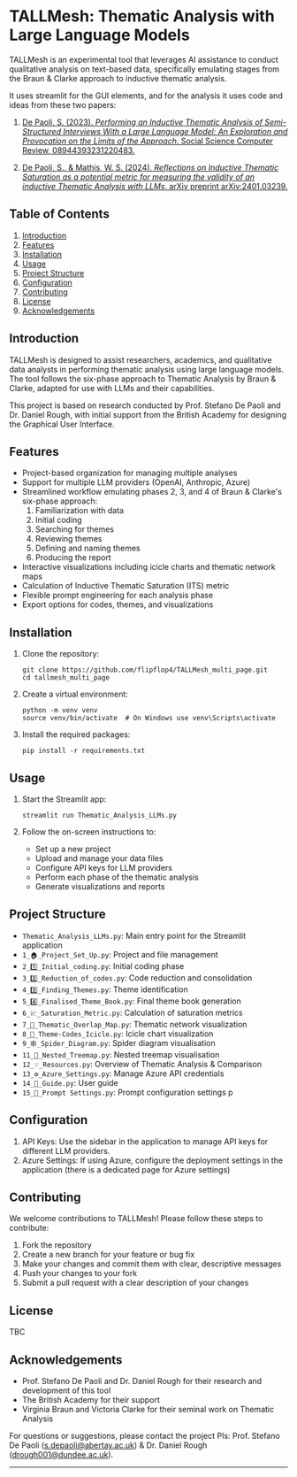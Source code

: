 # TALLMesh: Thematic Analysis with Large Language Models

TALLMesh is an experimental tool that leverages AI assistance to conduct qualitative analysis on text-based data, specifically emulating stages from the Braun & Clarke approach to inductive thematic analysis.

It uses streamlit for the GUI elements, and for the analysis it uses code and ideas from these two papers:

1. [De Paoli, S. (2023). *Performing an Inductive Thematic Analysis of Semi-Structured Interviews With a Large Language Model: An Exploration and Provocation on the Limits of the Approach*. Social Science Computer Review, 08944393231220483.](https://journals.sagepub.com/doi/full/10.1177/08944393231220483)

2. [De Paoli, S., & Mathis, W. S. (2024). *Reflections on Inductive Thematic Saturation as a potential metric for measuring the validity of an inductive Thematic Analysis with LLMs*. arXiv preprint arXiv:2401.03239.](https://arxiv.org/ftp/arxiv/papers/2401/2401.03239.pdf)


## Table of Contents

1. [Introduction](#introduction)
2. [Features](#features)
3. [Installation](#installation)
4. [Usage](#usage)
5. [Project Structure](#project-structure)
6. [Configuration](#configuration)
7. [Contributing](#contributing)
8. [License](#license)
9. [Acknowledgements](#acknowledgements)

## Introduction

TALLMesh is designed to assist researchers, academics, and qualitative data analysts in performing thematic analysis using large language models. The tool follows the six-phase approach to Thematic Analysis by Braun & Clarke, adapted for use with LLMs and their capabilities.

This project is based on research conducted by Prof. Stefano De Paoli and Dr. Daniel Rough, with initial support from the British Academy for designing the Graphical User Interface.

## Features

- Project-based organization for managing multiple analyses
- Support for multiple LLM providers (OpenAI, Anthropic, Azure)
- Streamlined workflow emulating phases 2, 3, and 4 of Braun & Clarke's six-phase approach:
  1. Familiarization with data
  2. Initial coding
  3. Searching for themes
  4. Reviewing themes
  5. Defining and naming themes
  6. Producing the report
- Interactive visualizations including icicle charts and thematic network maps
- Calculation of Inductive Thematic Saturation (ITS) metric
- Flexible prompt engineering for each analysis phase
- Export options for codes, themes, and visualizations

## Installation

1. Clone the repository:

   ```
   git clone https://github.com/flipflop4/TALLMesh_multi_page.git 
   cd tallmesh_multi_page
   ```

2. Create a virtual environment:

   ```
   python -m venv venv
   source venv/bin/activate  # On Windows use venv\Scripts\activate
   ```

3. Install the required packages:

   ```
   pip install -r requirements.txt
   ```

## Usage

1. Start the Streamlit app:

   ```
   streamlit run Thematic_Analysis_LLMs.py
   ```

2. Follow the on-screen instructions to:
   - Set up a new project
   - Upload and manage your data files
   - Configure API keys for LLM providers
   - Perform each phase of the thematic analysis
   - Generate visualizations and reports

## Project Structure

- `Thematic_Analysis_LLMs.py`: Main entry point for the Streamlit application
- `1_🏠_Project_Set_Up.py`: Project and file management
- `2_1️⃣_Initial_coding.py`: Initial coding phase
- `3_2️⃣_Reduction_of_codes.py`: Code reduction and consolidation
- `4_3️⃣_Finding_Themes.py`: Theme identification
- `5_4️⃣_Finalised_Theme_Book.py`: Final theme book generation
- `6_💹_Saturation_Metric.py`: Calculation of saturation metrics
- `7_🔗_Thematic_Overlap_Map.py`: Thematic network visualization
- `8_🧊_Theme-Codes_Icicle.py`: Icicle chart visualization
- `9_🕸️_Spider_Diagram.py`: Spider diagram visualisation
- `11_🌳_Nested_Treemap.py`: Nested treemap visualisation
- `12_💡_Resources.py`: Overview of Thematic Analysis & Comparison
- `13_⚙️_Azure_Settings.py`: Manage Azure API credentials
- `14_📌_Guide.py`: User guide
- `15_📢_Prompt Settings.py`: Prompt configuration settings p

## Configuration

1. API Keys: Use the sidebar in the application to manage API keys for different LLM providers.
2. Azure Settings: If using Azure, configure the deployment settings in the application (there is a dedicated page for Azure settings)

## Contributing

We welcome contributions to TALLMesh! Please follow these steps to contribute:

1. Fork the repository
2. Create a new branch for your feature or bug fix
3. Make your changes and commit them with clear, descriptive messages
4. Push your changes to your fork
5. Submit a pull request with a clear description of your changes

## License

TBC

## Acknowledgements

- Prof. Stefano De Paoli and Dr. Daniel Rough for their research and development of this tool
- The British Academy for their support 
- Virginia Braun and Victoria Clarke for their seminal work on Thematic Analysis

For questions or suggestions, please contact the project PIs: Prof. Stefano De Paoli (s.depaoli@abertay.ac.uk) & Dr. Daniel Rough (drough001@dundee.ac.uk).

---
